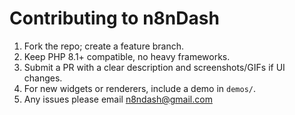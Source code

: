 # Contributing to n8nDash

1. Fork the repo; create a feature branch.
2. Keep PHP 8.1+ compatible, no heavy frameworks.
3. Submit a PR with a clear description and screenshots/GIFs if UI changes.
4. For new widgets or renderers, include a demo in `demos/`.
5. Any issues please email n8ndash@gmail.com